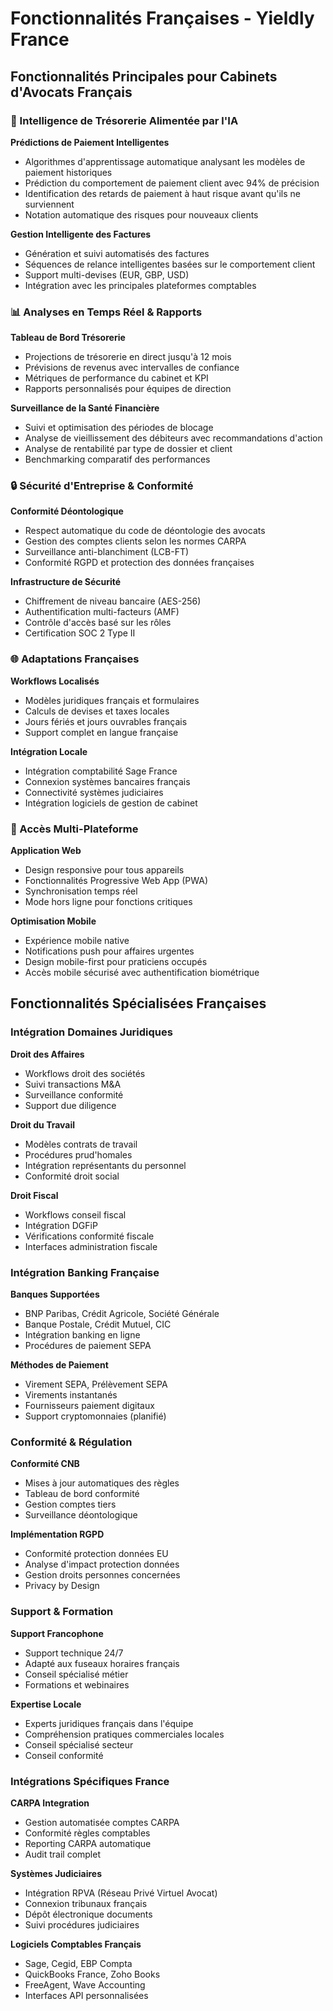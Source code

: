 # Fonctionnalités Françaises - Yieldly France

## Fonctionnalités Principales pour Cabinets d'Avocats Français

### 🤖 Intelligence de Trésorerie Alimentée par l'IA
**Prédictions de Paiement Intelligentes**
- Algorithmes d'apprentissage automatique analysant les modèles de paiement historiques
- Prédiction du comportement de paiement client avec 94% de précision
- Identification des retards de paiement à haut risque avant qu'ils ne surviennent
- Notation automatique des risques pour nouveaux clients

**Gestion Intelligente des Factures**
- Génération et suivi automatisés des factures
- Séquences de relance intelligentes basées sur le comportement client
- Support multi-devises (EUR, GBP, USD)
- Intégration avec les principales plateformes comptables

### 📊 Analyses en Temps Réel & Rapports
**Tableau de Bord Trésorerie**
- Projections de trésorerie en direct jusqu'à 12 mois
- Prévisions de revenus avec intervalles de confiance
- Métriques de performance du cabinet et KPI
- Rapports personnalisés pour équipes de direction

**Surveillance de la Santé Financière**
- Suivi et optimisation des périodes de blocage
- Analyse de vieillissement des débiteurs avec recommandations d'action
- Analyse de rentabilité par type de dossier et client
- Benchmarking comparatif des performances

### 🔒 Sécurité d'Entreprise & Conformité
**Conformité Déontologique**
- Respect automatique du code de déontologie des avocats
- Gestion des comptes clients selon les normes CARPA
- Surveillance anti-blanchiment (LCB-FT)
- Conformité RGPD et protection des données françaises

**Infrastructure de Sécurité**
- Chiffrement de niveau bancaire (AES-256)
- Authentification multi-facteurs (AMF)
- Contrôle d'accès basé sur les rôles
- Certification SOC 2 Type II

### 🌐 Adaptations Françaises
**Workflows Localisés**
- Modèles juridiques français et formulaires
- Calculs de devises et taxes locales
- Jours fériés et jours ouvrables français
- Support complet en langue française

**Intégration Locale**
- Intégration comptabilité Sage France
- Connexion systèmes bancaires français
- Connectivité systèmes judiciaires
- Intégration logiciels de gestion de cabinet

### 📱 Accès Multi-Plateforme
**Application Web**
- Design responsive pour tous appareils
- Fonctionnalités Progressive Web App (PWA)
- Synchronisation temps réel
- Mode hors ligne pour fonctions critiques

**Optimisation Mobile**
- Expérience mobile native
- Notifications push pour affaires urgentes
- Design mobile-first pour praticiens occupés
- Accès mobile sécurisé avec authentification biométrique

## Fonctionnalités Spécialisées Françaises

### Intégration Domaines Juridiques
**Droit des Affaires**
- Workflows droit des sociétés
- Suivi transactions M&A
- Surveillance conformité
- Support due diligence

**Droit du Travail**
- Modèles contrats de travail
- Procédures prud'homales
- Intégration représentants du personnel
- Conformité droit social

**Droit Fiscal**
- Workflows conseil fiscal
- Intégration DGFiP
- Vérifications conformité fiscale
- Interfaces administration fiscale

### Intégration Banking Française
**Banques Supportées**
- BNP Paribas, Crédit Agricole, Société Générale
- Banque Postale, Crédit Mutuel, CIC
- Intégration banking en ligne
- Procédures de paiement SEPA

**Méthodes de Paiement**
- Virement SEPA, Prélèvement SEPA
- Virements instantanés
- Fournisseurs paiement digitaux
- Support cryptomonnaies (planifié)

### Conformité & Régulation
**Conformité CNB**
- Mises à jour automatiques des règles
- Tableau de bord conformité
- Gestion comptes tiers
- Surveillance déontologique

**Implémentation RGPD**
- Conformité protection données EU
- Analyse d'impact protection données
- Gestion droits personnes concernées
- Privacy by Design

### Support & Formation
**Support Francophone**
- Support technique 24/7
- Adapté aux fuseaux horaires français
- Conseil spécialisé métier
- Formations et webinaires

**Expertise Locale**
- Experts juridiques français dans l'équipe
- Compréhension pratiques commerciales locales
- Conseil spécialisé secteur
- Conseil conformité

### Intégrations Spécifiques France
**CARPA Integration**
- Gestion automatisée comptes CARPA
- Conformité règles comptables
- Reporting CARPA automatique
- Audit trail complet

**Systèmes Judiciaires**
- Intégration RPVA (Réseau Privé Virtuel Avocat)
- Connexion tribunaux français
- Dépôt électronique documents
- Suivi procédures judiciaires

**Logiciels Comptables Français**
- Sage, Cegid, EBP Compta
- QuickBooks France, Zoho Books
- FreeAgent, Wave Accounting
- Interfaces API personnalisées